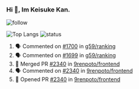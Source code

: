 ### Hi 👋, Im Keisuke Kan.

<!--
**9renpoto/9renpoto** is a ✨ _special_ ✨ repository because its `README.md` (this file) appears on your GitHub profile.

Here are some ideas to get you started:

- 🔭 I’m currently working on ...
- 🌱 I’m currently learning ...
- 👯 I’m looking to collaborate on ...
- 🤔 I’m looking for help with ...
- 💬 Ask me about ...
- 📫 How to reach me: ...
- 😄 Pronouns: ...
- ⚡ Fun fact: ...
-->

![follow](https://img.shields.io/github/followers/9renpoto?label=Follow&style=social)

![Top Langs](https://github-readme-stats.vercel.app/api/top-langs/?username=9renpoto&hide=html&layout=compact)
![status](https://github-readme-stats.vercel.app/api?username=9renpoto&show_icons=true&count_private=true&hide=issues,contribs)

<!--START_SECTION:activity-->
1. 🗣 Commented on [#1700](https://github.com/g59/ranking/issues/1700) in [g59/ranking](https://github.com/g59/ranking)
2. 🗣 Commented on [#1699](https://github.com/g59/ranking/issues/1699) in [g59/ranking](https://github.com/g59/ranking)
3. 🎉 Merged PR [#2340](https://github.com/9renpoto/frontend/pull/2340) in [9renpoto/frontend](https://github.com/9renpoto/frontend)
4. 🗣 Commented on [#2340](https://github.com/9renpoto/frontend/issues/2340) in [9renpoto/frontend](https://github.com/9renpoto/frontend)
5. 💪 Opened PR [#2340](https://github.com/9renpoto/frontend/pull/2340) in [9renpoto/frontend](https://github.com/9renpoto/frontend)
<!--END_SECTION:activity-->

